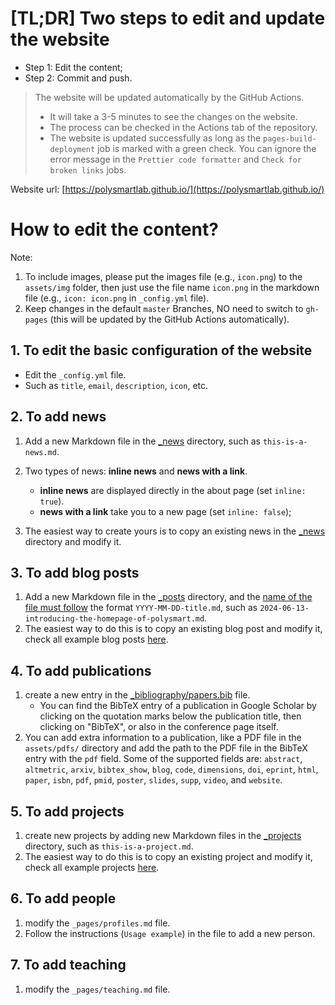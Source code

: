 # [TL;DR] Two steps to edit and update the website

- Step 1: Edit the content;
- Step 2: Commit and push.

> The website will be updated automatically by the GitHub Actions.
> - It will take a 3-5 minutes to see the changes on the website.
> - The process can be checked in the Actions tab of the repository.
> - The website is updated successfully as long as the `pages-build-deployment` job is marked with a green check. You can ignore the error message in the `Prettier code formatter` and `Check for broken links` jobs.

Website url: [https://polysmartlab.github.io/](https://polysmartlab.github.io/)

# How to edit the content?

Note:
1. To include images, please put the images file (e.g., `icon.png`) to the `assets/img` folder, then just use the file name `icon.png` in the markdown file (e.g., `icon: icon.png` in `_config.yml` file).
2. Keep changes in the default `master` Branches, NO need to switch to `gh-pages` (this will be updated by the GitHub Actions automatically).

## 1. To edit the basic configuration of the website

- Edit the `_config.yml` file.
- Such as `title`, `email`, `description`, `icon`, etc.

## 2. To add news

1. Add a new Markdown file in the [\_news](_news/) directory, such as `this-is-a-news.md`.
2. Two types of news: **inline news** and **news with a link**. 
   - **inline news** are displayed directly in the about page (set `inline: true`).
   - **news with a link** take you to a new page (set `inline: false`);

3. The easiest way to create yours is to copy an existing news in the [\_news](_news/) directory and modify it.

## 3. To add blog posts

1. Add a new Markdown file in the [\_posts](_posts/) directory, and the [name of the file must follow](https://jekyllrb.com/docs/posts/#creating-posts) the format `YYYY-MM-DD-title.md`, such as `2024-06-13-introducing-the-homepage-of-polysmart.md`.
2. The easiest way to do this is to copy an existing blog post and modify it, check all example blog posts [here](https://github.com/alshedivat/al-folio/tree/master/_posts).

## 4. To add publications

1. create a new entry in the [\_bibliography/papers.bib](_bibliography/papers.bib) file. 
   - You can find the BibTeX entry of a publication in Google Scholar by clicking on the quotation marks below the publication title, then clicking on "BibTeX", or also in the conference page itself.
2. You can add extra information to a publication, like a PDF file in the `assets/pdfs/` directory and add the path to the PDF file in the BibTeX entry with the `pdf` field. Some of the supported fields are: `abstract`, `altmetric`, `arxiv`, `bibtex_show`, `blog`, `code`, `dimensions`, `doi`, `eprint`, `html`, `paper`, `isbn`, `pdf`, `pmid`, `poster`, `slides`, `supp`, `video`, and `website`.

## 5. To add projects

1. create new projects by adding new Markdown files in the [\_projects](_projects/) directory, such as `this-is-a-project.md`.
2. The easiest way to do this is to copy an existing project and modify it, check all example projects [here](https://github.com/alshedivat/al-folio/tree/master/_projects).

## 6. To add people

1. modify the `_pages/profiles.md` file.
2. Follow the instructions (`Usage example`) in the file to add a new person.

## 7. To add teaching

1. modify the `_pages/teaching.md` file.
